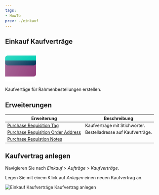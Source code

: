```yaml
---
tags:
- HowTo
prev: ./einkauf
---
```

## Einkauf Kaufverträge
![icons_odoo_purchase](assets/icons_odoo_purchase.png)

Kaufvertäge für Rahmenbestellungen erstellen.

## Erweiterungen

| Erweiterung                                                                       | Beschreibung                     |
| --------------------------------------------------------------------------------- | -------------------------------- |
| [Purchase Requisition Tag](Purchase%20Requisition%20Tag.md)                       | Kaufverträge mit Stichwörter.    |
| [Purchase Requisition Order Address](Purchase%20Requisition%20Order%20Address.md) | Bestelladresse auf Kaufverträge. |
| [Purchase Requistion Notes](Purchase%20Requistion%20Notes.md)                     |                                  |

## Kaufvertrag anlegen

Navigieren Sie nach *Einkauf > Aufträge > Kaufverträge*.

Legen Sie mit einem Klick auf *Anlegen* einen neuen Kaufvertrag an.

![Einkauf Kaufverträge Kaufvertrag anlegen](assets/Einkauf%20Kaufverträge%20Kaufvertrag%20anlegen.png)
